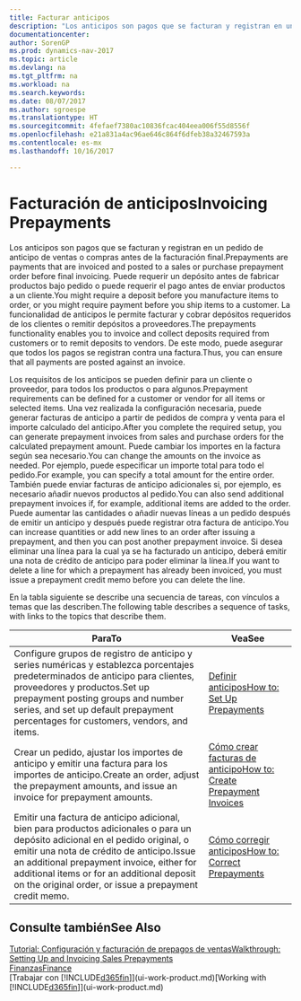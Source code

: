 ```yaml
---
title: Facturar anticipos
description: "Los anticipos son pagos que se facturan y registran en un pedido de anticipo de ventas o compras antes de la facturación final. Puede requerir un depósito antes de fabricar productos bajo pedido o puede requerir el pago antes de enviar productos a un cliente. La funcionalidad de anticipos le permite facturar y cobrar depósitos requeridos de los clientes o remitir depósitos a proveedores. De este modo, puede asegurar que todos los pagos se registran contra una factura."
documentationcenter: 
author: SorenGP
ms.prod: dynamics-nav-2017
ms.topic: article
ms.devlang: na
ms.tgt_pltfrm: na
ms.workload: na
ms.search.keywords: 
ms.date: 08/07/2017
ms.author: sgroespe
ms.translationtype: HT
ms.sourcegitcommit: 4fefaef7380ac10836fcac404eea006f55d8556f
ms.openlocfilehash: e21a831a4ac96ae646c864f6dfeb38a32467593a
ms.contentlocale: es-mx
ms.lasthandoff: 10/16/2017

---
```

# <a name="invoicing-prepayments"></a><span data-ttu-id="46068-106">Facturación de anticipos</span><span class="sxs-lookup"><span data-stu-id="46068-106">Invoicing Prepayments</span></span>
<span data-ttu-id="46068-107">Los anticipos son pagos que se facturan y registran en un pedido de anticipo de ventas o compras antes de la facturación final.</span><span class="sxs-lookup"><span data-stu-id="46068-107">Prepayments are payments that are invoiced and posted to a sales or purchase prepayment order before final invoicing.</span></span> <span data-ttu-id="46068-108">Puede requerir un depósito antes de fabricar productos bajo pedido o puede requerir el pago antes de enviar productos a un cliente.</span><span class="sxs-lookup"><span data-stu-id="46068-108">You might require a deposit before you manufacture items to order, or you might require payment before you ship items to a customer.</span></span> <span data-ttu-id="46068-109">La funcionalidad de anticipos le permite facturar y cobrar depósitos requeridos de los clientes o remitir depósitos a proveedores.</span><span class="sxs-lookup"><span data-stu-id="46068-109">The prepayments functionality enables you to invoice and collect deposits required from customers or to remit deposits to vendors.</span></span> <span data-ttu-id="46068-110">De este modo, puede asegurar que todos los pagos se registran contra una factura.</span><span class="sxs-lookup"><span data-stu-id="46068-110">Thus, you can ensure that all payments are posted against an invoice.</span></span>  

 <span data-ttu-id="46068-111">Los requisitos de los anticipos se pueden definir para un cliente o proveedor, para todos los productos o para algunos.</span><span class="sxs-lookup"><span data-stu-id="46068-111">Prepayment requirements can be defined for a customer or vendor for all items or selected items.</span></span> <span data-ttu-id="46068-112">Una vez realizada la configuración necesaria, puede generar facturas de anticipo a partir de pedidos de compra y venta para el importe calculado del anticipo.</span><span class="sxs-lookup"><span data-stu-id="46068-112">After you complete the required setup, you can generate prepayment invoices from sales and purchase orders for the calculated prepayment amount.</span></span> <span data-ttu-id="46068-113">Puede cambiar los importes en la factura según sea necesario.</span><span class="sxs-lookup"><span data-stu-id="46068-113">You can change the amounts on the invoice as needed.</span></span> <span data-ttu-id="46068-114">Por ejemplo, puede especificar un importe total para todo el pedido.</span><span class="sxs-lookup"><span data-stu-id="46068-114">For example, you can specify a total amount for the entire order.</span></span> <span data-ttu-id="46068-115">También puede enviar facturas de anticipo adicionales si, por ejemplo, es necesario añadir nuevos productos al pedido.</span><span class="sxs-lookup"><span data-stu-id="46068-115">You can also send additional prepayment invoices if, for example, additional items are added to the order.</span></span> <span data-ttu-id="46068-116">Puede aumentar las cantidades o añadir nuevas líneas a un pedido después de emitir un anticipo y después puede registrar otra factura de anticipo.</span><span class="sxs-lookup"><span data-stu-id="46068-116">You can increase quantities or add new lines to an order after issuing a prepayment, and then you can post another prepayment invoice.</span></span> <span data-ttu-id="46068-117">Si desea eliminar una línea para la cual ya se ha facturado un anticipo, deberá emitir una nota de crédito de anticipo para poder eliminar la línea.</span><span class="sxs-lookup"><span data-stu-id="46068-117">If you want to delete a line for which a prepayment has already been invoiced, you must issue a prepayment credit memo before you can delete the line.</span></span>  

 <span data-ttu-id="46068-118">En la tabla siguiente se describe una secuencia de tareas, con vínculos a temas que las describen.</span><span class="sxs-lookup"><span data-stu-id="46068-118">The following table describes a sequence of tasks, with links to the topics that describe them.</span></span>

|<span data-ttu-id="46068-119">**Para**</span><span class="sxs-lookup"><span data-stu-id="46068-119">**To**</span></span>|<span data-ttu-id="46068-120">**Vea**</span><span class="sxs-lookup"><span data-stu-id="46068-120">**See**</span></span>|  
|------------|-------------|  
|<span data-ttu-id="46068-121">Configure grupos de registro de anticipo y series numéricas y establezca porcentajes predeterminados de anticipo para clientes, proveedores y productos.</span><span class="sxs-lookup"><span data-stu-id="46068-121">Set up prepayment posting groups and number series, and set up default prepayment percentages for customers, vendors, and items.</span></span>|[<span data-ttu-id="46068-122">Definir anticipos</span><span class="sxs-lookup"><span data-stu-id="46068-122">How to: Set Up Prepayments</span></span>](finance-set-up-prepayments.md)|
|<span data-ttu-id="46068-123">Crear un pedido, ajustar los importes de anticipo y emitir una factura para los importes de anticipo.</span><span class="sxs-lookup"><span data-stu-id="46068-123">Create an order, adjust the prepayment amounts, and issue an invoice for prepayment amounts.</span></span>|[<span data-ttu-id="46068-124">Cómo crear facturas de anticipo</span><span class="sxs-lookup"><span data-stu-id="46068-124">How to: Create Prepayment Invoices</span></span>](finance-how-to-create-prepayment-invoices.md)|  
|<span data-ttu-id="46068-125">Emitir una factura de anticipo adicional, bien para productos adicionales o para un depósito adicional en el pedido original, o emitir una nota de crédito de anticipo.</span><span class="sxs-lookup"><span data-stu-id="46068-125">Issue an additional prepayment invoice, either for additional items or for an additional deposit on the original order, or issue a prepayment credit memo.</span></span>|[<span data-ttu-id="46068-126">Cómo corregir anticipos</span><span class="sxs-lookup"><span data-stu-id="46068-126">How to: Correct Prepayments</span></span>](finance-how-to-correct-prepayments.md)|  

## <a name="see-also"></a><span data-ttu-id="46068-127">Consulte también</span><span class="sxs-lookup"><span data-stu-id="46068-127">See Also</span></span>  
[<span data-ttu-id="46068-128">Tutorial: Configuración y facturación de prepagos de ventas</span><span class="sxs-lookup"><span data-stu-id="46068-128">Walkthrough: Setting Up and Invoicing Sales Prepayments</span></span>](walkthrough-setting-up-and-invoicing-sales-prepayments.md)  
[<span data-ttu-id="46068-129">Finanzas</span><span class="sxs-lookup"><span data-stu-id="46068-129">Finance</span></span>](finance.md)  
<span data-ttu-id="46068-130">[Trabajar con [!INCLUDE[d365fin](includes/d365fin_md.md)]](ui-work-product.md)</span><span class="sxs-lookup"><span data-stu-id="46068-130">[Working with [!INCLUDE[d365fin](includes/d365fin_md.md)]](ui-work-product.md)</span></span>

